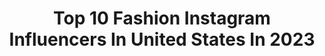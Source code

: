---
title: Top 10 Fashion Instagram Influencers In United States In 2023
description: >-
  Find top fashion Instagram influencers in United States in 2023. Most popular hashtags: #fashionreels #contentcreators #ad.
platform: Instagram
hits: 43860
text_top: Discover the best Instagram profiles on inBeat.
text_bottom: Our database has 43860 Instagram influencers like this in United States for you to collaborate.
profiles:
  - username: "__penge"
    fullname: >-
      Mad.
    bio: >-
      Fashion
    location: "United States"
    followers: 2968
    engagement: 1661
    commentsToLikes: 0.054290
    id: ck13a4ednokpv0i19hcek1vxw
    verified: false
    hashtags: ""
  - username: "behamin"
    fullname: >-
      Behamin • بهامين
    bio: >-
      Fashion | Beauty | Lifestyle | Design 🇺🇸 💚🕊❤️ 📍California Architect @home.by.bb 🐈 @benjibanubilu 📩 behamin.archi@gmail.com
    location: "United States"
    followers: 487738
    engagement: 571
    commentsToLikes: 0.033819
    id: ck0u741343nni0i1969xnaly0
    verified: false
    hashtags: "#iranrevolution, #mahsaamini, #womanlifefreedom, #luluspartner"
  - username: "nataliekennedyblog"
    fullname: >-
      Natalie Kennedy
    bio: >-
      Nashville • fashion • home • healthy recipes Poppy’s mom 🤍 + baby girl #2 on the way 💍 @patrickkennedy1223 Shop my outfits & presets ⬇️
    location: "United States"
    followers: 573501
    engagement: 452
    commentsToLikes: 0.056414
    id: ck15pk4joy9z30i19xg53dw1e
    verified: false
    hashtags: "#walmartpartner, #liketkit, #bumpstyle, #walmartfashion"
  - username: "mermaidsonmainstreet"
    fullname: >-
      Alex • Disney Creator, Disney Mama
    bio: >-
      Treats, Tantrums & Travels!💫 Disney Fashion on a Budget! 📍Disneyland, Ca is H O M E Inspire Key Holders 🔑 📩mermaidsonmainstreet@gmail.com
    location: "United States"
    followers: 24037
    engagement: 877
    commentsToLikes: 0.113247
    id: ck5qddtlzv2sy0i11l3iwcrcg
    verified: false
    hashtags: "#disneybounding, #disneynews, #disneyinstagram, #disneylandanaheim"
  - username: "diana_eneje"
    fullname: >-
      Diana Eneje
    bio: >-
      •Model|Influencer •Most Influential & Fashionable 🥇 💕 Shop @theshinecartel 📧management@dianaeneje.com
    location: "United States"
    followers: 881412
    engagement: 609
    commentsToLikes: 0.010877
    id: ck8syqlu2lmpq0j78qrada67j
    verified: false
    hashtags: "#completefreshprotection, #reels, #closeupnigeria, #maldives"
  - username: "angelica.christinee"
    fullname: >-
      Angelica Christine 💗
    bio: >-
      🌟Content Creator | AZ Fashion Lifestyle Travel 📍 AZ 💖Tiktok: Angelica.christine 💌 adabroskii28@gmail.com
    location: "United States"
    followers: 9108
    engagement: 414
    commentsToLikes: 0.161648
    id: ck15t378ng4ca0i195zq1kjnh
    verified: false
    hashtags: "#fableticspartner, #myfabletics, #eastcoastblogger, #trendystyle"
  - username: "tingmystyle"
    fullname: >-
      Ting Ma
    bio: >-
      Fashion🎸Fitness🎸Beauty #thisis52 #proaging Aging is a privilege ! 📍Chicago/San Diego 📧: tingmystyle168@gmail.com
    location: "United States"
    followers: 137144
    engagement: 613
    commentsToLikes: 0.084561
    id: ck0w49r7mxhxq0i198zn6sfa8
    verified: false
    hashtags: "#over50fitness, #over50women, #absworkout, #over50andfit"
  - username: "imjoanasosa"
    fullname: >-
      joana - modest fashion inspo🕊
    bio: >-
      ♡ daily (realistic) modest fashion 🕊 @emmacastcreative | @shopjomily 💌 hijoanasosa@outlook.com
    location: "United States"
    followers: 55433
    engagement: 708
    commentsToLikes: 0.014279
    id: cky723rcxjf9f0j232xend8kn
    verified: false
    hashtags: "#modestfashion, #skirtstyle, #modafemenina, #modestfashionista"
  - username: "hey_itsday"
    fullname: >-
      day ☕️👢💐🧸🕊
    bio: >-
      GA || @aoiigsu lover of fashion, coffee, & taking pics 💌biz inquires: dayrmccallum@gmail.com my amazon storefront & links ↴
    location: "United States"
    followers: 3855
    engagement: 861
    commentsToLikes: 0.130863
    id: cksuaike47dp80j23yy0kljrh
    verified: false
    hashtags: "#poseideas, #minimalstyle, #pinterestgirl, #outfitideas"
  - username: "aboutritvi"
    fullname: >-
      Ritvi Shah | Content Creator
    bio: >-
      I do all things Fashion with Travel, Lifestyle, and Beauty Currently in Mumbai🌞 📧: workwithritvi@gmail.com w/ @iplixmedia Use #reelswithritvi 🌹
    location: "United States"
    followers: 224675
    engagement: 2767
    commentsToLikes: 0.005231
    id: ckxp829m0a9g40j23nm7l1gam
    verified: false
    hashtags: "#saudiarabia, #riyadhseason, #diriyah, #wednesdayaddams"
---